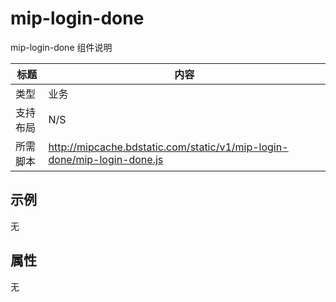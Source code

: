# mip-login-done

mip-login-done 组件说明

标题|内容
----|----
类型|业务
支持布局|N/S
所需脚本|http://mipcache.bdstatic.com/static/v1/mip-login-done/mip-login-done.js

## 示例
无

## 属性
无